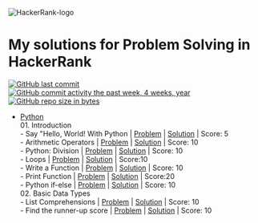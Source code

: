 ![HackerRank-logo](https://user-images.githubusercontent.com/88099484/160183054-1df8a1be-aa9e-49af-9e65-43c9af5392cf.png)
# My solutions for Problem Solving in HackerRank

[![GitHub last commit](https://img.shields.io/github/last-commit/ValenProfitos/HackerRankPractice.svg)](https://github.com/ValenProfitos/HackerRankPractice) 
[![GitHub commit activity the past week, 4 weeks, year](https://img.shields.io/github/commit-activity/y/ValenProfitos/HackerRankPractice.svg)](https://github.com/ValenProfitos/HackerRankPractice)
[![GitHub repo size in bytes](https://img.shields.io/github/repo-size/ValenProfitos/HackerRankPractice.svg)](https://github.com/ValenProfitos/HackerRankPractice) 

- [Python](https://github.com/ValenProfitos/HackerRankPractice/tree/main/Python) <br/>
       01. Introduction <br/>
       - Say "Hello, World! With Python | [Problem](https://www.hackerrank.com/challenges/py-hello-world/problem?isFullScreen=true) | [Solution](https://github.com/ValenProfitos/HackerRankPractice/blob/main/Python/01.Introduction/001.%20Say%20%22Hello%2C%20World!%22%20With%20Python.py) | Score: 5 <br/>
       - Arithmetic Operators | [Problem](https://www.hackerrank.com/challenges/python-arithmetic-operators/problem?isFullScreen=true) | [Solution](https://github.com/ValenProfitos/HackerRankPractice/blob/main/Python/01.Introduction/002.%20Arithmetic%20Operators.py) | Score: 10 <br/>
       - Python: Division | [Problem](https://www.hackerrank.com/challenges/python-division/problem?isFullScreen=true) | [Solution](https://github.com/ValenProfitos/HackerRankPractice/blob/main/Python/01.Introduction/003.%20Python:%20Division) | Score: 10 <br/>
       - Loops | [Problem](https://www.hackerrank.com/challenges/python-loops/problem?isFullScreen=true) | [Solution](https://github.com/ValenProfitos/HackerRankPractice/blob/main/Python/01.Introduction/004.%20Loops.py) | Score:10 <br/>
       - Write a Function | [Problem](https://www.hackerrank.com/challenges/write-a-function/problem?h_r=next-challenge&h_v=zen&isFullScreen=false) | [Solution](https://github.com/ValenProfitos/HackerRankPractice/blob/main/Python/01.Introduction/005.%20Write%20a%20function.py) | Score: 10 <br/>
	   - Print Function | [Problem](https://www.hackerrank.com/challenges/python-print/problem?isFullScreen=true) | [Solution](https://github.com/ValenProfitos/HackerRankPractice/blob/main/Python/01.Introduction/006%20Print%20Function.py) | Score:20 <br/>
	   - Python if-else | [Problem](https://www.hackerrank.com/challenges/py-if-else/problem?isFullScreen=true) | [Solution](https://github.com/ValenProfitos/HackerRankPractice/blob/main/Python/01.Introduction/007.%20Python%20If-Else.py) | Score: 10 <br/>
	  02. Basic Data Types <br/>
	   - List Comprehensions | [Problem](https://www.hackerrank.com/challenges/list-comprehensions/problem?isFullScreen=true) | [Solution](https://github.com/ValenProfitos/HackerRankPractice/blob/main/Python/02.%20Basic%20Data%20Types/001.List%20Comprehensions.py) | Score: 10 <br/>
	   - Find the runner-up score | [Problem](https://www.hackerrank.com/challenges/find-second-maximum-number-in-a-list/problem?isFullScreen=true) | [Solution](https://github.com/ValenProfitos/HackerRankPractice/blob/main/Python/02.%20Basic%20Data%20Types/002.%20Find%20the%20runner-up%20score.py) | Score: 10  <br/>